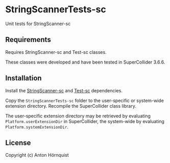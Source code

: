 # StringScannerTests-sc

Unit tests for StringScanner-sc

## Requirements

Requires StringScanner-sc and Test-sc classes.

These classes were developed and have been tested in SuperCollider 3.6.6.

## Installation

Install the [StringScanner-sc](http://github.com/antonhornquist/StringScanner-sc) and [Test-sc](http://github.com/antonhornquist/Test-sc) dependencies.

Copy the `StringScannerTests-sc` folder to the user-specific or system-wide extension directory. Recompile the SuperCollider class library.

The user-specific extension directory may be retrieved by evaluating `Platform.userExtensionDir` in SuperCollider, the system-wide by evaluating `Platform.systemExtensionDir`.

## License

Copyright (c) Anton Hörnquist
